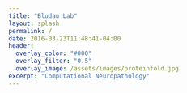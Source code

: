 ```yaml
---
title: "Bludau Lab"
layout: splash
permalink: /
date: 2016-03-23T11:48:41-04:00
header:
  overlay_color: "#000"
  overlay_filter: "0.5"
  overlay_image: /assets/images/proteinfold.jpg
excerpt: "Computational Neuropathology"
---
```

